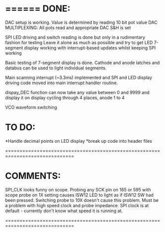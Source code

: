 ======
 DONE:
 =====

 
DAC setup is working. Value is determined by reading 10 bit pot value
DAC MULTIPLEXING:
All pots read and appropriate DAC S&H is set

SPI LED driving and switch reading is done but only in a rudimentary fashion for testing
Leave it alone as much as possible and try to get LED 7-segment display working with
interrupt-based updates whilst keeping SPI working

Basic testing of 7-segment display is done. Cathode and anode latches and databus can
be used to light individual segments.

Main scanning interrupt (~3.3ms) implemented and SPI and LED display driving code
moved into main interrupt handler routine.

dispay_DEC function can now take any value between 0 and 9999 and display it on display
cycling through 4 places, anode 1 to 4

VCO waveform switching

 
 TO DO:
 ==============================================================================
 
*Handle decimal points on LED display
*break up code into header files
 
 ==============================================================================
 
 COMMENTS:
 ==============================================================================
 
 SPI_CLK looks funny on scope. Probing any SCK pin on 165 or 595 with scope probe
 on 1X setting causes ISW12 LED to light as if ISW12 SW had been pressed. Switching
 probe to 10X doesn't cause this problem. Must be a problem with high speed clock
 and probe impedance. SPI clock is at default - currently don't know what speed it 
 is running at.
 
 ==============================================================================